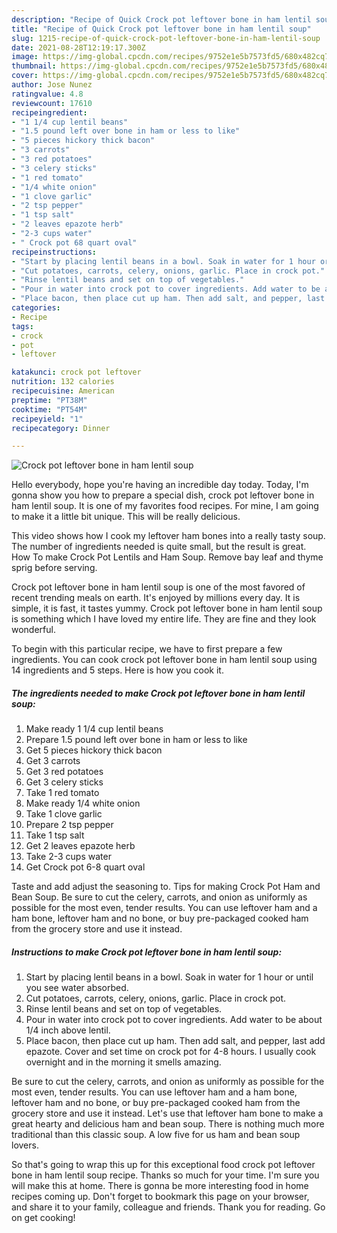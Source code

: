```yaml
---
description: "Recipe of Quick Crock pot leftover bone in ham lentil soup"
title: "Recipe of Quick Crock pot leftover bone in ham lentil soup"
slug: 1215-recipe-of-quick-crock-pot-leftover-bone-in-ham-lentil-soup
date: 2021-08-28T12:19:17.300Z
image: https://img-global.cpcdn.com/recipes/9752e1e5b7573fd5/680x482cq70/crock-pot-leftover-bone-in-ham-lentil-soup-recipe-main-photo.jpg
thumbnail: https://img-global.cpcdn.com/recipes/9752e1e5b7573fd5/680x482cq70/crock-pot-leftover-bone-in-ham-lentil-soup-recipe-main-photo.jpg
cover: https://img-global.cpcdn.com/recipes/9752e1e5b7573fd5/680x482cq70/crock-pot-leftover-bone-in-ham-lentil-soup-recipe-main-photo.jpg
author: Jose Nunez
ratingvalue: 4.8
reviewcount: 17610
recipeingredient:
- "1 1/4 cup lentil beans"
- "1.5 pound left over bone in ham or less to like"
- "5 pieces hickory thick bacon"
- "3 carrots"
- "3 red potatoes"
- "3 celery sticks"
- "1 red tomato"
- "1/4 white onion"
- "1 clove garlic"
- "2 tsp pepper"
- "1 tsp salt"
- "2 leaves epazote herb"
- "2-3 cups water"
- " Crock pot 68 quart oval"
recipeinstructions:
- "Start by placing lentil beans in a bowl. Soak in water for 1 hour or until you see water absorbed."
- "Cut potatoes, carrots, celery, onions, garlic. Place in crock pot."
- "Rinse lentil beans and set on top of vegetables."
- "Pour in water into crock pot to cover ingredients. Add water to be about 1/4 inch above lentil."
- "Place bacon, then place cut up ham. Then add salt, and pepper, last add epazote. Cover and set time on crock pot for 4-8 hours. I usually cook overnight and in the morning it smells amazing."
categories:
- Recipe
tags:
- crock
- pot
- leftover

katakunci: crock pot leftover 
nutrition: 132 calories
recipecuisine: American
preptime: "PT38M"
cooktime: "PT54M"
recipeyield: "1"
recipecategory: Dinner

---
```



![Crock pot leftover bone in ham lentil soup](https://img-global.cpcdn.com/recipes/9752e1e5b7573fd5/680x482cq70/crock-pot-leftover-bone-in-ham-lentil-soup-recipe-main-photo.jpg)

Hello everybody, hope you're having an incredible day today. Today, I'm gonna show you how to prepare a special dish, crock pot leftover bone in ham lentil soup. It is one of my favorites food recipes. For mine, I am going to make it a little bit unique. This will be really delicious.

This video shows how I cook my leftover ham bones into a really tasty soup. The number of ingredients needed is quite small, but the result is great. How To make Crock Pot Lentils and Ham Soup. Remove bay leaf and thyme sprig before serving.

Crock pot leftover bone in ham lentil soup is one of the most favored of recent trending meals on earth. It's enjoyed by millions every day. It is simple, it is fast, it tastes yummy. Crock pot leftover bone in ham lentil soup is something which I have loved my entire life. They are fine and they look wonderful.


To begin with this particular recipe, we have to first prepare a few ingredients. You can cook crock pot leftover bone in ham lentil soup using 14 ingredients and 5 steps. Here is how you cook it.

<!--inarticleads1-->

##### The ingredients needed to make Crock pot leftover bone in ham lentil soup:

1. Make ready 1 1/4 cup lentil beans
1. Prepare 1.5 pound left over bone in ham or less to like
1. Get 5 pieces hickory thick bacon
1. Get 3 carrots
1. Get 3 red potatoes
1. Get 3 celery sticks
1. Take 1 red tomato
1. Make ready 1/4 white onion
1. Take 1 clove garlic
1. Prepare 2 tsp pepper
1. Take 1 tsp salt
1. Get 2 leaves epazote herb
1. Take 2-3 cups water
1. Get  Crock pot 6-8 quart oval


Taste and add adjust the seasoning to. Tips for making Crock Pot Ham and Bean Soup. Be sure to cut the celery, carrots, and onion as uniformly as possible for the most even, tender results. You can use leftover ham and a ham bone, leftover ham and no bone, or buy pre-packaged cooked ham from the grocery store and use it instead. 

<!--inarticleads2-->

##### Instructions to make Crock pot leftover bone in ham lentil soup:

1. Start by placing lentil beans in a bowl. Soak in water for 1 hour or until you see water absorbed.
1. Cut potatoes, carrots, celery, onions, garlic. Place in crock pot.
1. Rinse lentil beans and set on top of vegetables.
1. Pour in water into crock pot to cover ingredients. Add water to be about 1/4 inch above lentil.
1. Place bacon, then place cut up ham. Then add salt, and pepper, last add epazote. Cover and set time on crock pot for 4-8 hours. I usually cook overnight and in the morning it smells amazing.


Be sure to cut the celery, carrots, and onion as uniformly as possible for the most even, tender results. You can use leftover ham and a ham bone, leftover ham and no bone, or buy pre-packaged cooked ham from the grocery store and use it instead. Let&#39;s use that leftover ham bone to make a great hearty and delicious ham and bean soup. There is nothing much more traditional than this classic soup. A low five for us ham and bean soup lovers. 

So that's going to wrap this up for this exceptional food crock pot leftover bone in ham lentil soup recipe. Thanks so much for your time. I'm sure you will make this at home. There is gonna be more interesting food in home recipes coming up. Don't forget to bookmark this page on your browser, and share it to your family, colleague and friends. Thank you for reading. Go on get cooking!
